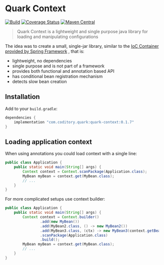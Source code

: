 # Quark Context
[![Build](https://github.com/coditory/quark-context/actions/workflows/build.yml/badge.svg)](https://github.com/coditory/quark-context/actions/workflows/build.yml)
[![Coverage Status](https://coveralls.io/repos/github/coditory/quark-context/badge.svg)](https://coveralls.io/github/coditory/quark-context)
[![Maven Central](https://maven-badges.herokuapp.com/maven-central/com.coditory.quark/quark-context/badge.svg)](https://mvnrepository.com/artifact/com.coditory.quark/quark-context)

> Quark Context is a lightweight and single purpose java library for loading and manipulating configurations

The idea was to create a small, single-jar library, similar to
the [IoC Container provided by Spring Framework](https://docs.spring.io/spring-framework/docs/current/reference/html/core.html#beans)
, that is:

- lightweight, no dependencies
- single purpose and is not part of a framework
- provides both functional and annotation based API
- has conditional bean registration mechanism
- detects slow bean creation

## Installation

Add to your `build.gradle`:

```gradle
dependencies {
    implementation "com.coditory.quark:quark-context:0.1.7"
}
```

## Loading application context

When using annotations you could load context with a single line:

```java
public class Application {
    public static void main(String[] args) {
        Context context = Context.scanPackage(Application.class);
        MyBean myBean = context.get(MyBean.class);
        // ...
    }
}
```

For more complicated setups use context builder:

```java
public class Application {
    public static void main(String[] args) {
        Context context = Context.builder()
                .add(new MyBean())
                .add(MyBean2.class, () -> new MyBean2())
                .add(MyBean3.class, (ctx) -> new MyBean3(context.getBean(MyBean.class)))
                .scanPackage(Application.class)
                .build();
        MyBean myBean = context.get(MyBean.class);
        // ...
    }
}
```

